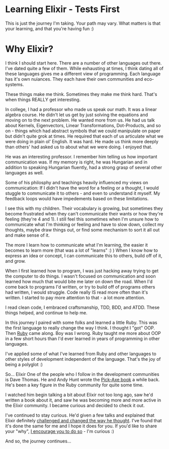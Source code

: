 # Learning Elixir - Tests First
This is just the journey I'm taking. Your path may vary. What matters is that your learning, and that you're having fun :)

# Why Elixir? 
I think I should start here. There are a number of other languages out there. I've dated quite a few of them. While exhausting at times, I think dating all of these languages gives me a different view of programming. Each language has it's own nuiances. They each have their own communities and eco-systems.  

These things make me think. Sometimes they make me think hard. That's when things REALLY get interesting.  

In college, I had a professor who made us speak our math. It was a linear algebra course. He didn't let us get by just solving the equations and moving on to the next problem. He wanted more from us. He had us talk about Kernels, Eigenvectors, Linear Transformations, Dot-Products, and so on - things which had abstract symbols that we could manipulate on paper but didn't quite grok at times. He required that each of us articulate what we were doing in plain ol' English. It was hard. He made us think more deeply than others' had asked us to about what we were doing. I enjoyed that.  

He was an interesting professor. I remember him telling us how important communication was. If my memory is right, he was Hungarian and in addition to speaking Hungarian fluently, had a strong grasp of several other languages as well.  

Some of his philosphy and teachings heavily influenced my views on communication: If I didn't have the word for a feeling or a thought, I would stuggle to communicate it to others - and even to understand it myself. My feedback loops would have impedements based on these limitations. 

I see this with my children. Their vocabulary is growing, but sometimes they become frustrated when they can't communicate their wants or how they're feeling (they're 4 and 1). I still feel this sometimes when I'm unsure how to communicate what I'm thinking or feeling and have to slow down, collect my thoughts, maybe draw things out, or find some mechanism to sort it all out and make sense of it.

The more I learn how to communicate what I'm learning, the easier it becomes to learn more (that was a lot of "learns" :) ) When I know how to express an idea or concept, I can communicate this to others, build off of it, and grow. 

When I first learned how to program, I was just hacking away trying to get the computer to do things. I wasn't focused on communication and soon learned how much that would bite me later on down the road. When I'd come back to programs I'd written, or try to build off of programs others had written, I would struggle. Code really IS read more often than it's written. I started to pay more attention to that - a lot more attention.

I read clean code, I embraced craftsmanship, TDD, BDD, and ATDD. These things helped, and continue to help me.

In this journey I paired with some folks and learned a little Ruby. This was the first language to really change the way I think. I thought I "got" OOP. Then [Ruby](http://poignant.guide/) came along. Boy was I wrong. Ruby taught me more about OOP in a few short hours than I'd ever learned in years of programming in other languages. 

I've applied some of what I've learned from Ruby and other languages to other styles of development independent of the language. That's the joy of being a polyglot :)

So... Elixir
One of the people who I follow in the development communities is Dave Thomas. He and Andy Hunt wrote the [Pick-Axe book](https://pragprog.com/book/ruby/programming-ruby) a while back. He's been a key figure in the Ruby community for quite some time.

I watched him begin talking a bit about Elixir not too long ago, saw he'd written a book about it, and saw he was becoming more and more active in the Elixir community. I became curious and decided to check it out.

I've continued to stay curious. He'd given a few talks and explained that Elixir definitely [challenged and changed the way he thought](https://www.youtube.com/watch?v=5hDVftaPQwY). I've found that it's done the same for me and I hope it does for you. If you'd like to share your "why", [I encourage you to do so](https://github.com/xDD-CLE/test-driven-elixir/blob/master/whys/.gitignore) - I'm curious :)

And so, the journey continues...



